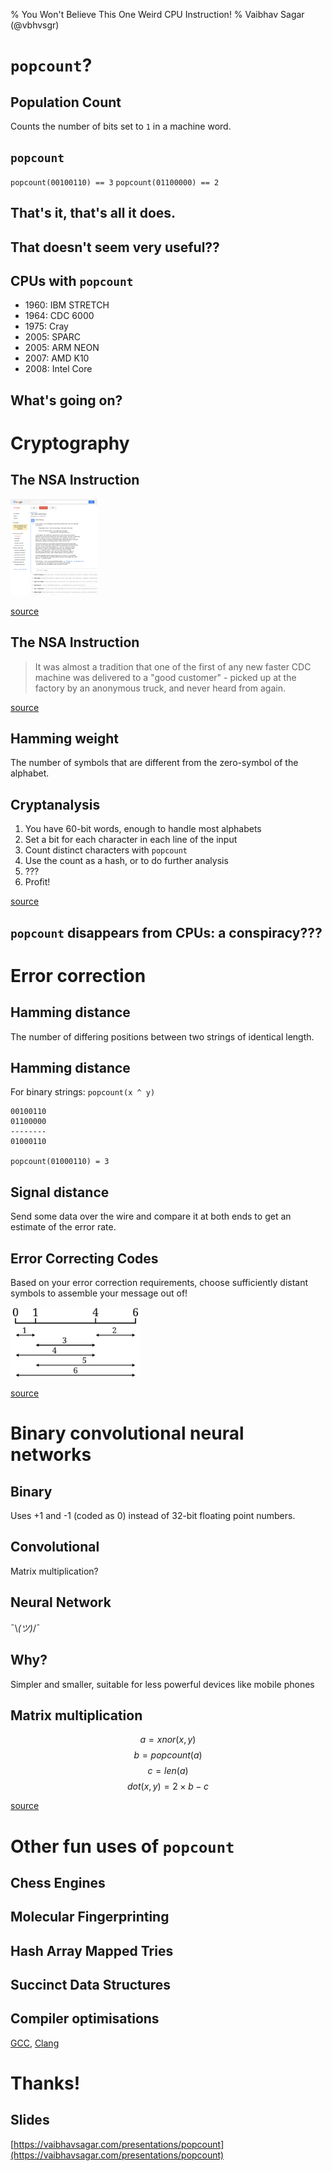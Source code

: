 % You Won't Believe This One Weird CPU Instruction!
% Vaibhav Sagar (@vbhvsgr)

# `popcount`?

## Population Count

Counts the number of bits set to `1` in a machine word.

## `popcount`

`popcount(00100110) == 3`
`popcount(01100000) == 2`

## That's it, that's all it does.

## That doesn't seem very useful??

## CPUs with `popcount`

- 1960: IBM STRETCH
- 1964: CDC 6000
- 1975: Cray
- 2005: SPARC
- 2005: ARM NEON
- 2007: AMD K10
- 2008: Intel Core

## What's going on?

# Cryptography

## The NSA Instruction

<img src="images/the-nsa-instruction.png" style="height: 11em;">

[source](https://groups.google.com/forum/#!msg/comp.arch/UXEi7G6WHuU/Z2z7fC7Xhr8J)

## The NSA Instruction

> It was almost a tradition that one of the first of any new
> faster CDC machine was delivered to a "good customer" - picked
> up at the factory by an anonymous truck, and never heard
> from again.

[source](http://cryptome.org/jya/sadd.htm)

## Hamming weight

The number of symbols that are different from the zero-symbol of the alphabet.

## Cryptanalysis

1. You have 60-bit words, enough to handle most alphabets
2. Set a bit for each character in each line of the input
3. Count distinct characters with `popcount`
4. Use the count as a hash, or to do further analysis
5. ???
6. Profit!

[source](http://www.talkchess.com/forum3/viewtopic.php?t=38521)

## `popcount` disappears from CPUs: a conspiracy???

# Error correction

## Hamming distance

The number of differing positions between two strings of identical length.

## Hamming distance

For binary strings: `popcount(x ^ y)`

```
00100110
01100000
--------
01000110

popcount(01000110) = 3
```

## Signal distance

Send some data over the wire and compare it at both ends to get an estimate of
the error rate.

## Error Correcting Codes

Based on your error correction requirements, choose sufficiently distant
symbols to assemble your message out of!

<img src="images/golomb_ruler.svg" style="height: 8em;">

[source](https://commons.wikimedia.org/wiki/File:Golomb_Ruler-4.svg)

# Binary convolutional neural networks

## Binary

Uses +1 and -1 (coded as 0) instead of 32-bit floating point numbers.

## Convolutional

Matrix multiplication?

## Neural Network

¯\\_(ツ)_/¯

## Why?

Simpler and smaller, suitable for less powerful devices like mobile phones

## Matrix multiplication

$$a = xnor(x, y)$$
$$b = popcount(a)$$
$$c = len(a)$$
$$dot(x,y) = 2\times b \minus c$$

[source](https://sushscience.wordpress.com/2017/10/01/understanding-binary-neural-networks/)

# Other fun uses of `popcount`

## Chess Engines

## Molecular Fingerprinting

## Hash Array Mapped Tries

## Succinct Data Structures

## Compiler optimisations

[GCC](https://godbolt.org/z/JUzmD8), [Clang](https://godbolt.org/z/AVqMGl)

# Thanks!

## Slides

[https://vaibhavsagar.com/presentations/popcount](https://vaibhavsagar.com/presentations/popcount)
